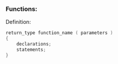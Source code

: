 ### Functions:
Definition: 
```c
return_type function_name ( parameters )
{
    declarations;
    statements;
}
```

